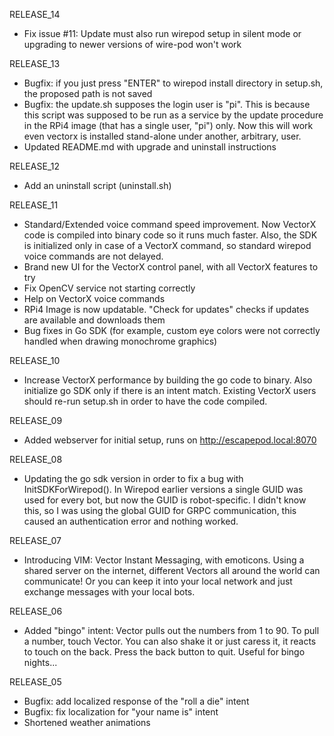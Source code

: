 RELEASE_14
- Fix issue #11: Update must also run wirepod setup in silent mode or upgrading to newer versions of 
  wire-pod won't work

RELEASE_13
- Bugfix: if you just press "ENTER" to wirepod install directory in setup.sh, the proposed path is not saved
- Bugfix: the update.sh supposes the login user is "pi". This is because this script was supposed to be run 
  as a service by the update procedure in the RPi4 image (that has a single user, "pi") only. 
  Now this will work even vectorx is installed stand-alone under another, arbitrary, user. 
- Updated README.md with upgrade and uninstall instructions

RELEASE_12
- Add an uninstall script (uninstall.sh)

RELEASE_11
- Standard/Extended voice command speed improvement. Now VectorX code is compiled into binary code so it runs much faster. Also, the SDK is initialized only in case of a VectorX command, so standard wirepod voice commands are not delayed.
- Brand new UI for the VectorX control panel, with all VectorX features to try
- Fix OpenCV service not starting correctly
- Help on VectorX voice commands
- RPi4 Image is now updatable. "Check for updates" checks if updates are available and downloads them
- Bug fixes in Go SDK (for example, custom eye colors were not correctly handled when drawing monochrome graphics)

RELEASE_10
- Increase VectorX performance by building the go code to binary. Also initialize go SDK only if there is
  an intent match. Existing VectorX users should re-run setup.sh in order to have the code compiled.

RELEASE_09
- Added webserver for initial setup, runs on http://escapepod.local:8070 

RELEASE_08
- Updating the go sdk version in order to fix a bug with InitSDKForWirepod().
  In Wirepod earlier versions a single GUID was used for every bot, but now the GUID is robot-specific. 
  I didn't know this, so I was using the global GUID for GRPC communication, this caused an authentication
  error and nothing worked. 

RELEASE_07
- Introducing VIM: Vector Instant Messaging, with emoticons. Using a shared server on the internet, different Vectors 
all around the world can communicate! Or you can keep it into your local network and just exchange messages
with your local bots.

RELEASE_06
- Added "bingo" intent: Vector pulls out the numbers from 1 to 90. 
  To pull a number, touch Vector. You can also shake it or just caress it, it reacts to touch on
  the back. Press the back button to quit. Useful for bingo nights...

RELEASE_05
- Bugfix: add localized response of the "roll a die" intent
- Bugfix: fix localization for "your name is" intent
- Shortened weather animations